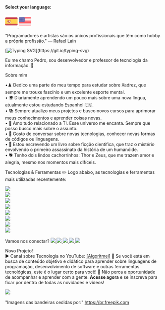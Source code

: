 #### Select your language: 

<a href="README.es.md">
    <img src="espanha.png" alt="Bandeira da Espanha" style="width: 40px;">
</a>
<a href="README.en.md">
    <img src="estadosunidos.png" alt="Bandeira dos Estados Unidos" style="width: 40px;">
</a>


"Programadores e artistas são os únicos profissionais que têm como hobby a própria profissão." — Rafael Lain

[![Typing SVG](https://readme-typing-svg.demolab.com?font=Fira+Code&size=35&pause=1000&color=D3D3D3&width=435&lines=Oi%2C+Seja+bem-vindo!!!)](https://git.io/typing-svg)

Eu me chamo Pedro, sou desenvolvedor e professor de tecnologia da informação. 🖖


Sobre mim

•♟️ Dedico uma parte do meu tempo para estudar sobre Xadrez, que sempre me trouxe fascínio e um excelente esporte mental. <br>
• 🌍 Diariamente aprendendo um pouco mais sobre uma nova língua, atualmente estou estudando Espanhol 🇪🇸. <br>
• 📚 Sempre atualizo meus projetos e busco novos cursos para aprimorar meus conhecimentos e aprender coisas novas.<br>
• 💖 Amo tudo relacionado a TI. Esse universo me encanta. Sempre que posso busco mais sobre o assunto.<br>
• 💬 Gosto de conversar sobre novas tecnologias, conhecer novas formas de códigos ou linguagens.<br>
• 📖 Estou escrevendo um livro sobre ficção científica, que traz o mistério envolvendo o primeiro assassinato da história de um humanóide.<br>
• 🐕 Tenho dois lindos cachorrinhos: Thor e Zeus, que me trazem amor e alegria, mesmo nos momentos mais difíceis.<br>

Tecnologias & Ferramentas
✏️ Logo abaixo, as tecnologias e ferramentas mais utilizadas recentemente:

<img src="https://img.shields.io/badge/Python-FFD43B?style=for-the-badge&logo=python&logoColor=blue"><br>
<img src="https://img.shields.io/badge/JavaScript-323330?style=for-the-badge&logo=javascript&logoColor=F7DF1E"><br> 
<img src="https://img.shields.io/badge/PHP-777BB4?style=for-the-badge&logo=php&logoColor=white"><br> 
<img src="https://img.shields.io/badge/CSS3-1572B6?style=for-the-badge&logo=css3&logoColor=white"><br>
<img src="https://img.shields.io/badge/HTML5-E34F26?style=for-the-badge&logo=html5&logoColor=white"><br> 
<img src="https://img.shields.io/badge/Laravel-FF2D20?style=for-the-badge&logo=laravel&logoColor=white"><br>
<img src="https://img.shields.io/badge/MySQL-005C84?style=for-the-badge&logo=mysql&logoColor=white"><br>
<img src="https://img.shields.io/badge/Canva-%2300C4CC.svg?&style=for-the-badge&logo=Canva&logoColor=white"><br>

Vamos nos conectar?
<a href="https://www.linkedin.com/in/pedro-ricardo-de-campos/" target="_blank">
    <img src="https://img.shields.io/badge/LinkedIn-0077B5?style=for-the-badge&logo=linkedin&logoColor=white">
</a>
<a href="https://instagram.com/pedrordcampos75" target="_blank">
    <img loading="lazy" src="https://img.shields.io/badge/-Instagram-%23E4405F?style=for-the-badge&logo=instagram&logoColor=white" target="_blank">
</a>
<a href="mailto:pedro.rdcampos@hotmail.com">
    <img src="https://img.shields.io/badge/Email-D14836?style=for-the-badge&logo=gmail&logoColor=white">
</a>
<a href="https://wa.me/5515997523275" target="_blank">
    <img src="https://img.shields.io/badge/WhatsApp-25D366?style=for-the-badge&logo=whatsapp&logoColor=white">
</a>
<a href="https://www.duolingo.com/profile/PedroRdCampos75" target="_blank">
    <img src="https://img.shields.io/badge/Duolingo-58CC02?style=for-the-badge&logo=duolingo&logoColor=white">
</a>

Novo Projeto!        
▶️ Canal sobre Tecnologia no YouTube: <a href="https://www.youtube.com/@algoritmei" target="_blank">[Algoritmei]</a>
🎥 Se você está em busca de conteúdo objetivo e didático para aprender sobre linguagens de programação, desenvolvimento de software e outras ferramentas tecnológicas, este é o lugar certo para você!
🔔 Não perca a oportunidade de acompanhar e aprender com a gente. <strong>Acesse agora</strong> e se inscreva para ficar por dentro de todas as novidades e vídeos!</p>
<a href="https://www.youtube.com/@algoritmei" target="_blank">
    <img src="https://img.shields.io/badge/YouTube-FF0000?style=for-the-badge&logo=youtube&logoColor=white">
</a>

"Imagens das bandeiras cedidas por:"
https://br.freepik.com
